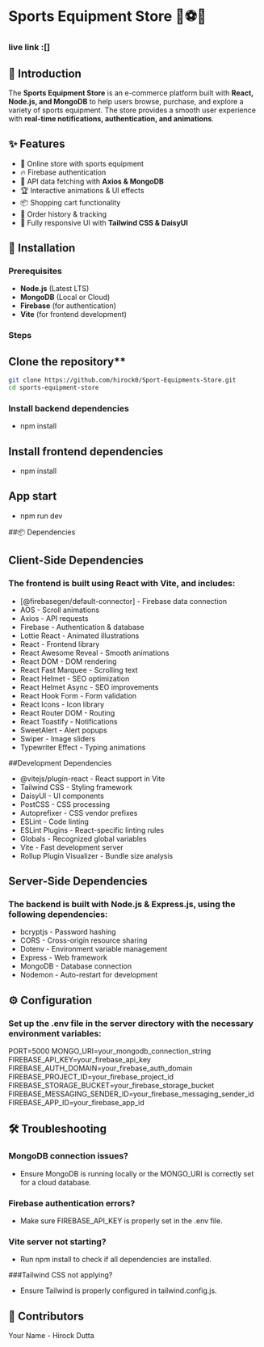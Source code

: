 # Sports Equipment Store 🏀⚽🏏
### live link :[]
## 📌 Introduction

The **Sports Equipment Store** is an e-commerce platform built with **React, Node.js, and MongoDB** to help users browse, purchase, and explore a variety of sports equipment. The store provides a smooth user experience with **real-time notifications, authentication, and animations**.



## ✨ Features

- 🛒 Online store with sports equipment  
- 🔥 Firebase authentication  
- 📡 API data fetching with **Axios & MongoDB**  
- 🏆 Interactive animations & UI effects  
- 📦 Shopping cart functionality  
- 📝 Order history & tracking  
- 🎨 Fully responsive UI with **Tailwind CSS & DaisyUI**  

## 🔧 Installation

### Prerequisites
- **Node.js** (Latest LTS)
- **MongoDB** (Local or Cloud)
- **Firebase** (for authentication)
- **Vite** (for frontend development)

### Steps

## Clone the repository**
   ```sh
   git clone https://github.com/hirock0/Sport-Equipments-Store.git
   cd sports-equipment-store
```
### Install backend dependencies
- npm install

## Install frontend dependencies
- npm install

## App start
- npm run dev

##📦 Dependencies
## Client-Side Dependencies
### The frontend is built using React with Vite, and includes:

- [@firebasegen/default-connector] - Firebase data connection
- AOS - Scroll animations
- Axios - API requests
- Firebase - Authentication & database
- Lottie React - Animated illustrations
- React - Frontend library
- React Awesome Reveal - Smooth animations
- React DOM - DOM rendering
- React Fast Marquee - Scrolling text
- React Helmet - SEO optimization
- React Helmet Async - SEO improvements
- React Hook Form - Form validation
- React Icons - Icon library
- React Router DOM - Routing
- React Toastify - Notifications
- SweetAlert - Alert popups
- Swiper - Image sliders
- Typewriter Effect - Typing animations

##Development Dependencies
- @vitejs/plugin-react - React support in Vite
- Tailwind CSS - Styling framework
- DaisyUI - UI components
- PostCSS - CSS processing
- Autoprefixer - CSS vendor prefixes
- ESLint - Code linting
- ESLint Plugins - React-specific linting rules
- Globals - Recognized global variables
- Vite - Fast development server
- Rollup Plugin Visualizer - Bundle size analysis



## Server-Side Dependencies
### The backend is built with Node.js & Express.js, using the following dependencies:

- bcryptjs - Password hashing
- CORS - Cross-origin resource sharing
- Dotenv - Environment variable management
- Express - Web framework
- MongoDB - Database connection
- Nodemon - Auto-restart for development


## ⚙️ Configuration
### Set up the .env file in the server directory with the necessary environment variables:
PORT=5000
MONGO_URI=your_mongodb_connection_string
FIREBASE_API_KEY=your_firebase_api_key
FIREBASE_AUTH_DOMAIN=your_firebase_auth_domain
FIREBASE_PROJECT_ID=your_firebase_project_id
FIREBASE_STORAGE_BUCKET=your_firebase_storage_bucket
FIREBASE_MESSAGING_SENDER_ID=your_firebase_messaging_sender_id
FIREBASE_APP_ID=your_firebase_app_id


## 🛠️ Troubleshooting
### MongoDB connection issues?
- Ensure MongoDB is running locally or the MONGO_URI is correctly set for a cloud database.


### Firebase authentication errors?
 - Make sure FIREBASE_API_KEY is properly set in the .env file.


### Vite server not starting?
- Run npm install to check if all dependencies are installed.


###Tailwind CSS not applying?
- Ensure Tailwind is properly configured in tailwind.config.js.

## 👥 Contributors
Your Name - Hirock Dutta

